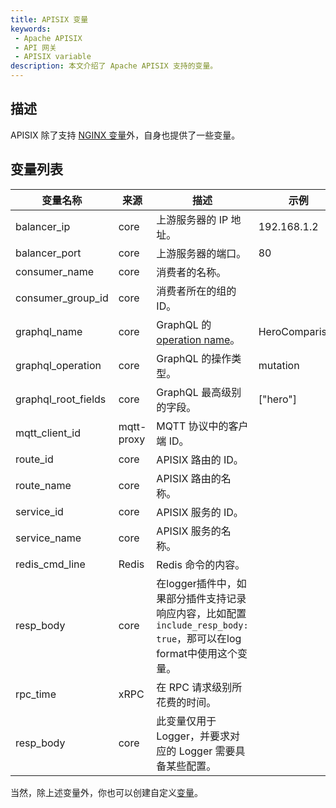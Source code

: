 ```yaml
---
title: APISIX 变量
keywords:
 - Apache APISIX
 - API 网关
 - APISIX variable
description: 本文介绍了 Apache APISIX 支持的变量。
---
```


<!--
#
# Licensed to the Apache Software Foundation (ASF) under one or more
# contributor license agreements.  See the NOTICE file distributed with
# this work for additional information regarding copyright ownership.
# The ASF licenses this file to You under the Apache License, Version 2.0
# (the "License"); you may not use this file except in compliance with
# the License.  You may obtain a copy of the License at
#
#     http://www.apache.org/licenses/LICENSE-2.0
#
# Unless required by applicable law or agreed to in writing, software
# distributed under the License is distributed on an "AS IS" BASIS,
# WITHOUT WARRANTIES OR CONDITIONS OF ANY KIND, either express or implied.
# See the License for the specific language governing permissions and
# limitations under the License.
#
-->

## 描述

APISIX 除了支持 [NGINX 变量](http://nginx.org/en/docs/varindex.html)外，自身也提供了一些变量。

## 变量列表

|    变量名称         |  来源       | 描述                                                                             | 示例              |
|---------------------|----------- |--------------------------------------------------------------------------------- | ---------------- |
| balancer_ip         | core       | 上游服务器的 IP 地址。                                                            | 192.168.1.2      |
| balancer_port       | core       | 上游服务器的端口。                                                                | 80               |
| consumer_name       | core       | 消费者的名称。                                                                    |                  |
| consumer_group_id   | core       | 消费者所在的组的 ID。                                                            |                  |
| graphql_name        | core       | GraphQL 的 [operation name](https://graphql.org/learn/queries/#operation-name)。 | HeroComparison   |
| graphql_operation   | core       | GraphQL 的操作类型。                                                              | mutation         |
| graphql_root_fields | core       | GraphQL 最高级别的字段。                                                          | ["hero"]          |
| mqtt_client_id      | mqtt-proxy | MQTT 协议中的客户端 ID。                                                          |                   |
| route_id            | core       | APISIX 路由的 ID。                                                                |                   |
| route_name          | core       | APISIX 路由的名称。                                                               |                   |
| service_id          | core       | APISIX 服务的 ID。                                                                |                   |
| service_name        | core       | APISIX 服务的名称。                                                               |                   |
| redis_cmd_line      | Redis      | Redis 命令的内容。                                                                |                   |
| resp_body           | core       | 在logger插件中，如果部分插件支持记录响应内容，比如配置`include_resp_body: true`，那可以在log format中使用这个变量。|                   |
| rpc_time            | xRPC       | 在 RPC 请求级别所花费的时间。                                                      |                   |
| resp_body           | core       | 此变量仅用于 Logger，并要求对应的 Logger 需要具备某些配置。                            |                  |

当然，除上述变量外，你也可以创建自定义[变量](./plugin-develop.md#register-custom-variable)。
